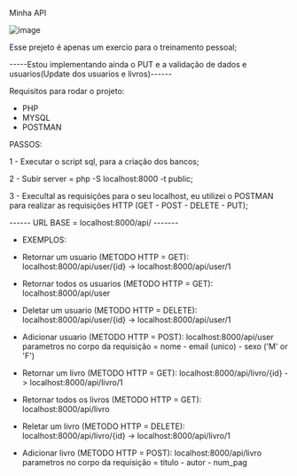 Minha API

![image](https://user-images.githubusercontent.com/58447450/129438479-718ee6ce-1414-46cd-a5db-6650d14806be.png)


Esse prejeto é apenas um exercio para o treinamento pessoal;

-----Estou implementando ainda o PUT e a validação de dados e usuarios(Update dos usuarios e livros)------

Requisitos para rodar o projeto:
* PHP 
* MYSQL
* POSTMAN

PASSOS:

1 - Executar o script sql, para a criação dos bancos;

2 - Subir server = php -S localhost:8000 -t public;

3 - Execultal as requisições para o seu localhost, eu utilizei o POSTMAN para realizar as requisições HTTP (GET - POST - DELETE - PUT);

------ URL BASE = localhost:8000/api/ -------

* EXEMPLOS:

- Retornar um usuario (METODO HTTP = GET): localhost:8000/api/user/{id} -> localhost:8000/api/user/1

- Retornar todos os usuarios (METODO HTTP = GET): localhost:8000/api/user

- Deletar um usuario (METODO HTTP = DELETE): localhost:8000/api/user/{id} -> localhost:8000/api/user/1

- Adicionar usuario (METODO HTTP = POST): localhost:8000/api/user
parametros no corpo da requisição = nome - email (unico) - sexo ('M' or 'F')

- Retornar um livro (METODO HTTP = GET): localhost:8000/api/livro/{id} -> localhost:8000/api/livro/1

- Retornar todos os livros (METODO HTTP = GET): localhost:8000/api/livro

- Reletar um livro (METODO HTTP = DELETE): localhost:8000/api/livro/{id} -> localhost:8000/api/livro/1

- Adicionar livro (METODO HTTP = POST): localhost:8000/api/livro
parametros no corpo da requisição = titulo - autor - num_pag

